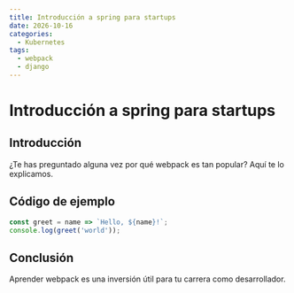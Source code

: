 ```yaml
---
title: Introducción a spring para startups
date: 2026-10-16
categories:
  - Kubernetes
tags:
  - webpack
  - django
---
```


# Introducción a spring para startups

## Introducción

¿Te has preguntado alguna vez por qué webpack es tan popular? Aquí te lo explicamos.

## Código de ejemplo

```javascript
const greet = name => `Hello, ${name}!`;
console.log(greet('world'));
```

## Conclusión

Aprender webpack es una inversión útil para tu carrera como desarrollador.